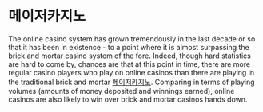 # 메이저카지노
The online casino system has grown tremendously in the last decade or so that it has been in existence - to a point where it is almost surpassing the brick and mortar casino system of the fore. Indeed, though hard statistics are hard to come by, chances are that at this point in time, there are more regular casino players who play on online casinos than there are playing in the traditional brick and mortar [메이저카지노](https://majorhoric.com/). Comparing in terms of playing volumes (amounts of money deposited and winnings earned), online casinos are also likely to win over brick and mortar casinos hands down.

